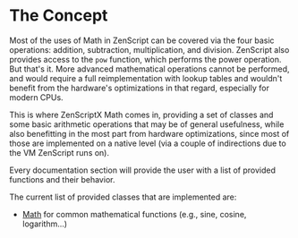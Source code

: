 # The Concept

Most of the uses of Math in ZenScript can be covered via the four basic operations: addition, subtraction, multiplication, and division. ZenScript also provides access to the `pow` function, which performs the power operation. But that's it. More advanced mathematical operations cannot be performed, and would require a full reimplementation with lookup tables and wouldn't benefit from the hardware's optimizations in that regard, especially for modern CPUs.

This is where ZenScriptX Math comes in, providing a set of classes and some basic arithmetic operations that may be of general usefulness, while also benefitting in the most part from hardware optimizations, since most of those are implemented on a native level (via a couple of indirections due to the VM ZenScript runs on).

Every documentation section will provide the user with a list of provided functions and their behavior.

The current list of provided classes that are implemented are:

- [Math](/Mods/Boson/Math/Math/) for common mathematical functions (e.g., sine, cosine, logarithm...)
